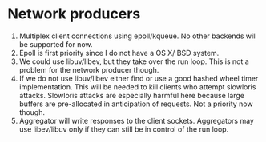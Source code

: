 Network producers
=================

1.  Multiplex client connections using epoll/kqueue. No other backends will be supported for now.
2.  Epoll is first priority since I do not have a OS X/ BSD system.
3.  We could use libuv/libev, but they take over the run loop. This is not a problem for the network producer though.
4.  If we do not use libuv/libev either find or use a good hashed wheel timer implementation. This will be needed to kill clients who attempt slowloris attacks. Slowloris attacks are especially harmful here because large buffers are pre-allocated in anticipation of requests. Not a priority now though.
5.  Aggregator will write responses to the client sockets. Aggregators may use libev/libuv only if they can still be in control of the run loop.